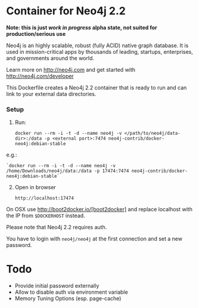 Container for Neo4j 2.2
=======================

**Note: this is just _work in progress_ alpha state, not suited for production/serious use**

Neo4j is an highly scalable, robust (fully ACID) native graph database. 
It is used in mission-critical apps by thousands of leading, startups, enterprises, and governments around the world.

Learn more on http://neo4j.com and get started with http://neo4j.com/developer

This Dockerfile creates a Neo4j 2.2 container that is ready to run and can link to your external data directories.

### Setup

1. Run:

	`docker run --rm -i -t -d --name neo4j -v </path/to/neo4j/data-dir>:/data -p <external port>:7474 neo4j-contrib/docker-neo4j:debian-stable`

e.g.:

    `docker run --rm -i -t -d --name neo4j -v /home/Downloads/neo4j/data:/data -p 17474:7474 neo4j-contrib/docker-neo4j:debian-stable`

2. Open in browser

     `http://localhost:17474` 

On OSX use http://boot2docker.io/[boot2docker] and replace localhost with the IP from `$DOCKERHOST` instead.

Please note that Neo4j 2.2 requires auth.

You have to login with `neo4j/neo4j` at the first connection and set a new password.

Todo
====

* Provide initial password externally
* Allow to disable auth via environment variable
* Memory Tuning Options (esp. page-cache)
